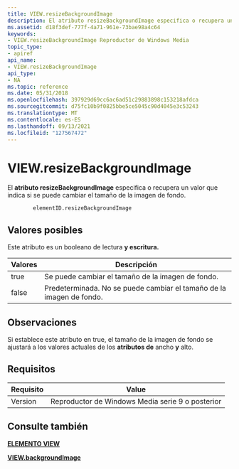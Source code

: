 ```yaml
---
title: VIEW.resizeBackgroundImage
description: El atributo resizeBackgroundImage especifica o recupera un valor que indica si se puede cambiar el tamaño de la imagen de fondo.
ms.assetid: d18f3def-777f-4a71-961e-73bae98a4c64
keywords:
- VIEW.resizeBackgroundImage Reproductor de Windows Media
topic_type:
- apiref
api_name:
- VIEW.resizeBackgroundImage
api_type:
- NA
ms.topic: reference
ms.date: 05/31/2018
ms.openlocfilehash: 397929d69cc6ac6ad51c29883898c153218afdca
ms.sourcegitcommit: d75fc10b9f0825bbe5ce5045c90d4045e3c53243
ms.translationtype: MT
ms.contentlocale: es-ES
ms.lasthandoff: 09/13/2021
ms.locfileid: "127567472"
---
```

# <a name="viewresizebackgroundimage"></a>VIEW.resizeBackgroundImage

El **atributo resizeBackgroundImage** especifica o recupera un valor que indica si se puede cambiar el tamaño de la imagen de fondo.

``` syntax
        elementID.resizeBackgroundImage
```

## <a name="possible-values"></a>Valores posibles

Este atributo es un booleano de lectura **y escritura.**



| Valores | Descripción                                      |
|--------|--------------------------------------------------|
| true   | Se puede cambiar el tamaño de la imagen de fondo.             |
| false  | Predeterminada. No se puede cambiar el tamaño de la imagen de fondo. |



 

## <a name="remarks"></a>Observaciones

Si establece este atributo en true, el tamaño de la imagen de fondo se ajustará a los valores actuales de los **atributos de** ancho **y** alto.

## <a name="requirements"></a>Requisitos



| Requisito | Value |
|--------------------|---------------------------------------------------|
| Version<br/> | Reproductor de Windows Media serie 9 o posterior<br/> |



## <a name="see-also"></a>Consulte también

<dl> <dt>

[**ELEMENTO VIEW**](view-element.md)
</dt> <dt>

[**VIEW.backgroundImage**](view-backgroundimage.md)
</dt> </dl>

 

 






